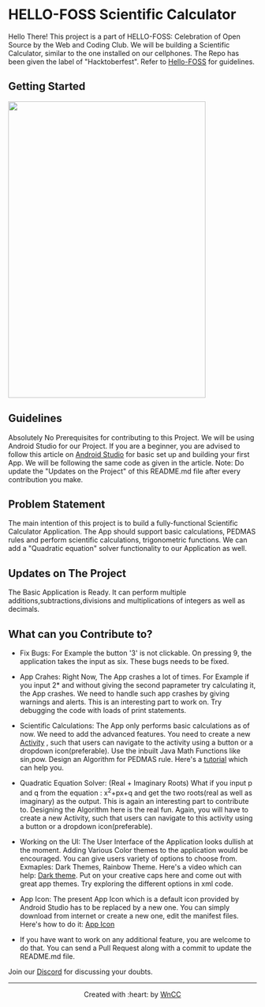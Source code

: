 # HELLO-FOSS Scientific Calculator

Hello There!
This project is a part of HELLO-FOSS: Celebration of Open Source by the Web and Coding Club. We will be building a Scientific Calculator, similar to the one installed on our cellphones. The Repo has been given the label of "Hacktoberfest". Refer to [Hello-FOSS](https://github.com/wncc/Hello-FOSS) for guidelines.

## Getting Started

<img src="calculator_image.gif" width="400" height="600">

## Guidelines

Absolutely No Prerequisites for contributing to this Project.
We will be using Android Studio for our Project. If you are a beginner, you are advised to follow this article on [Android Studio](https://www.wncc-iitb.org/wiki/index.php/Android_Studio) for basic set up and building your first App. We will be following the same code as given in the article. 
Note:  Do update the "Updates on the Project" of this README.md file after every contribution you make.

## Problem Statement

The main intention of this project is to build a fully-functional Scientific Calculator Application. The App should support basic calculations, PEDMAS rules and perform scientific calculations, trigonometric functions. We can add a "Quadratic equation" solver functionality to our Application as well.

## Updates on The Project

The Basic Application is Ready. It can perform multiple additions,subtractions,divisions and multiplications of integers as well as decimals.

## What can you Contribute to?

- Fix Bugs: For Example the button '3' is not clickable. On pressing 9, the application takes the input as six. These bugs needs to be fixed.

- App Crahes: Right Now, The App crashes a lot of times. For Example if you input 2* and without giving the second paprameter try calculating it, the App crashes. We need to handle such app crashes by giving warnings and alerts. This is an interesting part to work on. Try debugging the code with loads of print statements. 

- Scientific Calculations: The App only performs basic calculations as of now. We need to add the advanced features. You need to create a new [Activity](https://learntodroid.com/how-to-switch-between-activities-in-android/) , such that users can  navigate to the activity using a button or a dropdown icon(preferable). Use the inbuilt Java Math Functions like sin,pow. Design an Algorithm for PEDMAS rule. Here's a [tutorial](https://www.youtube.com/watch?v=taEpczciQXk&feature=youtu.be) which can help you.

- Quadratic Equation Solver: (Real + Imaginary Roots) What if you input p and q from the equation : x<sup>2</sup>+px+q and get the two roots(real as well as imaginary) as the output. This is again an interesting part to contribute to. Designing the Algorithm here is the real fun. Again, you will have to create a new Activity, such that users can navigate to this activity using a button or a dropdown icon(preferable).

- Working on the UI: The User Interface of the Application looks dullish at the moment. Adding Various Color themes to the application would be encouraged. You can give users variety of options to choose from. Exmaples: Dark Themes, Rainbow Theme. Here's a video which can help: [Dark theme](https://www.youtube.com/watch?v=QhGf8fGJM8U). Put on your creative caps here and come out with great app themes. Try exploring the different options in xml code.

- App Icon: The present App Icon which is a default icon provided by Android Studio has to be replaced by a new one. You can simply download from internet or create a new one, edit the manifest files. Here's how to do it: [App Icon](https://stackoverflow.com/questions/26615889/how-do-you-change-the-launcher-logo-of-an-app-in-android-studio)

- If you have want to work on any additional feature, you are welcome to do that. You can send a Pull Request along with a commit to update the README.md file.

Join our [Discord](https://discord.com/invite/mzhyrvS) for discussing your doubts.

***

<p align="center">Created with :heart: by <a href="https://www.wncc-iitb.org/">WnCC</a></p>





